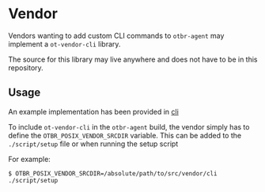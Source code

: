 # Vendor

Vendors wanting to add custom CLI commands to `otbr-agent` may implement a `ot-vendor-cli` library.

The source for this library may live anywhere and does not have to be in this repository.

## Usage

An example implementation has been provided in [cli](cli)

To include `ot-vendor-cli` in the `otbr-agent` build, the vendor simply has to define the `OTBR_POSIX_VENDOR_SRCDIR` variable. This can be added to the `./script/setup` file or when running the setup script

For example:

```shell
$ OTBR_POSIX_VENDOR_SRCDIR=/absolute/path/to/src/vendor/cli ./script/setup
```
